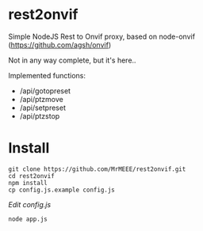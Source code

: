 # rest2onvif
Simple NodeJS Rest to Onvif proxy, based on node-onvif (https://github.com/agsh/onvif)

Not in any way complete, but it's here..

Implemented functions:

* /api/gotopreset
* /api/ptzmove
* /api/setpreset
* /api/ptzstop

# Install
```
git clone https://github.com/MrMEEE/rest2onvif.git
cd rest2onvif
npm install
cp config.js.example config.js
```
*Edit config.js*
```
node app.js
```
